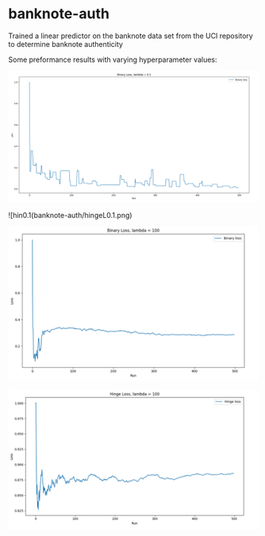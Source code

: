 # banknote-auth
Trained a linear predictor on the banknote data set from the UCI repository to determine banknote authenticity

Some preformance results with varying hyperparameter values:


![bin0.1](banknote-auth/binL0.1.png)

![hin0.1(banknote-auth/hingeL0.1.png)

![binL100](banknote-auth/binL100.png)

![hin100](banknote-auth/hingeL100.png)
